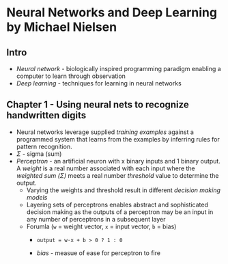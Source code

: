 # Neural Networks and Deep Learning by Michael Nielsen

## Intro

- *Neural network* - biologically inspired programming paradigm enabling a computer to learn through observation
- *Deep learning* - techniques for learning in neural networks

## Chapter 1 - Using neural nets to recognize handwritten digits

- Neural networks leverage supplied *training examples* against a programmed system that learns from the examples by inferring rules for pattern recognition.
- *Σ* - sigma (sum)
- *Perceptron* - an artificial neuron with x binary inputs and 1 binary output. A *weight* is a real number associated with each input where the *weighted sum (Σ)* meets a real number *threshold* value to determine the output.
    - Varying the weights and threshold result in different *decision making models*
    - Layering sets of perceptrons enables abstract and sophisticated decision making as the outputs of a perceptron may be an input in any number of perceptrons in a subsequent layer
    - Forumla (`w` = weight vector, `x` = input vector, `b` = bias)
        - ```
          output = w⋅x + b > 0 ? 1 : 0
          ```
        - *bias* - measue of ease for perceptron to fire
